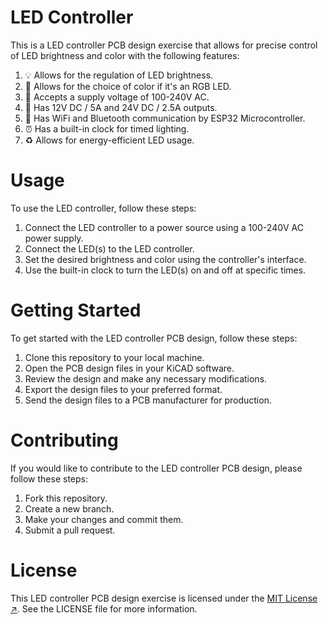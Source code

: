 <h1>LED Controller</h1>

This is a LED controller PCB design exercise that allows for precise control of LED brightness and color with the following features:

1. 💡 Allows for the regulation of LED brightness.
2. 🎨 Allows for the choice of color if it's an RGB LED.
3. 🔌 Accepts a supply voltage of 100-240V AC.
4. 🔋 Has 12V DC / 5A and 24V DC / 2.5A outputs.
5. 📶 Has WiFi and Bluetooth communication by ESP32 Microcontroller.
6. ⏰ Has a built-in clock for timed lighting.
7. ♻️ Allows for energy-efficient LED usage.

<h1>Usage</h1>

To use the LED controller, follow these steps:

1. Connect the LED controller to a power source using a 100-240V AC power supply.
2. Connect the LED(s) to the LED controller.
3. Set the desired brightness and color using the controller's interface.
4. Use the built-in clock to turn the LED(s) on and off at specific times.

<h1>Getting Started</h1>

To get started with the LED controller PCB design, follow these steps:

1. Clone this repository to your local machine.
2. Open the PCB design files in your KiCAD software.
3. Review the design and make any necessary modifications.
4. Export the design files to your preferred format.
5. Send the design files to a PCB manufacturer for production.

<h1>Contributing</h1>

If you would like to contribute to the LED controller PCB design, please follow these steps:

1. Fork this repository.
2. Create a new branch.
3. Make your changes and commit them.
4. Submit a pull request.

<h1>License</h1>

This LED controller PCB design exercise is licensed under the [MIT License ↗](https://opensource.org/license/mit/). See the LICENSE file for more information.
